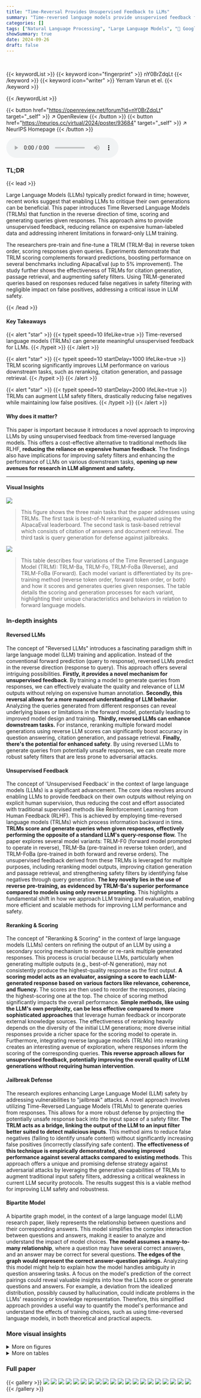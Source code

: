 ```yaml
---
title: "Time-Reversal Provides Unsupervised Feedback to LLMs"
summary: "Time-reversed language models provide unsupervised feedback for improving LLMs, offering a cost-effective alternative to human feedback and enhancing LLM safety."
categories: []
tags: ["Natural Language Processing", "Large Language Models", "🏢 Google DeepMind",]
showSummary: true
date: 2024-09-26
draft: false
---
```


<br>

{{< keywordList >}}
{{< keyword icon="fingerprint" >}} nY0BrZdqLt {{< /keyword >}}
{{< keyword icon="writer" >}} Yerram Varun et el. {{< /keyword >}}
 
{{< /keywordList >}}

{{< button href="https://openreview.net/forum?id=nY0BrZdqLt" target="_self" >}}
↗ OpenReview
{{< /button >}}
{{< button href="https://neurips.cc/virtual/2024/poster/93684" target="_self" >}}
↗ NeurIPS Homepage
{{< /button >}}


<audio controls>
    <source src="https://ai-paper-reviewer.com/nY0BrZdqLt/podcast.wav" type="audio/wav">
    Your browser does not support the audio element.
</audio>


### TL;DR


{{< lead >}}

Large Language Models (LLMs) typically predict forward in time; however, recent works suggest that enabling LLMs to critique their own generations can be beneficial. This paper introduces Time Reversed Language Models (TRLMs) that function in the reverse direction of time, scoring and generating queries given responses.  This approach aims to provide unsupervised feedback, reducing reliance on expensive human-labeled data and addressing inherent limitations in forward-only LLM training. 

The researchers pre-train and fine-tune a TRLM (TRLM-Ba) in reverse token order, scoring responses given queries. Experiments demonstrate that TRLM scoring complements forward predictions, boosting performance on several benchmarks including AlpacaEval (up to 5% improvement). The study further shows the effectiveness of TRLMs for citation generation, passage retrieval, and augmenting safety filters. Using TRLM-generated queries based on responses reduced false negatives in safety filtering with negligible impact on false positives, addressing a critical issue in LLM safety.

{{< /lead >}}


#### Key Takeaways

{{< alert "star" >}}
{{< typeit speed=10 lifeLike=true >}} Time-reversed language models (TRLMs) can generate meaningful unsupervised feedback for LLMs. {{< /typeit >}}
{{< /alert >}}

{{< alert "star" >}}
{{< typeit speed=10 startDelay=1000 lifeLike=true >}} TRLM scoring significantly improves LLM performance on various downstream tasks, such as reranking, citation generation, and passage retrieval. {{< /typeit >}}
{{< /alert >}}

{{< alert "star" >}}
{{< typeit speed=10 startDelay=2000 lifeLike=true >}} TRLMs can augment LLM safety filters, drastically reducing false negatives while maintaining low false positives. {{< /typeit >}}
{{< /alert >}}

#### Why does it matter?
This paper is important because it introduces a novel approach to improving LLMs by using unsupervised feedback from time-reversed language models.  This offers a cost-effective alternative to traditional methods like RLHF, **reducing the reliance on expensive human feedback**.  The findings also have implications for improving safety filters and enhancing the performance of LLMs on various downstream tasks, **opening up new avenues for research in LLM alignment and safety.**

------
#### Visual Insights



![](https://ai-paper-reviewer.com/nY0BrZdqLt/figures_16_1.jpg)

> This figure shows the three main tasks that the paper addresses using TRLMs.  The first task is best-of-N reranking, evaluated using the AlpacaEval leaderboard.  The second task is task-based retrieval which consists of citation of answers and document retrieval. The third task is query generation for defense against jailbreaks.





![](https://ai-paper-reviewer.com/nY0BrZdqLt/tables_3_1.jpg)

> This table describes four variations of the Time Reversed Language Model (TRLM): TRLM-Ba, TRLM-Fo, TRLM-FoBa (Reverse), and TRLM-FoBa (Forward).  Each model variant is differentiated by its pre-training method (reverse token order, forward token order, or both) and how it scores and generates queries given responses. The table details the scoring and generation processes for each variant, highlighting their unique characteristics and behaviors in relation to forward language models.





### In-depth insights


#### Reversed LLMs
The concept of "Reversed LLMs" introduces a fascinating paradigm shift in large language model (LLM) training and application.  Instead of the conventional forward prediction (query to response), reversed LLMs predict in the reverse direction (response to query). This approach offers several intriguing possibilities. **Firstly, it provides a novel mechanism for unsupervised feedback**. By training a model to generate queries from responses, we can effectively evaluate the quality and relevance of LLM outputs without relying on expensive human annotation. **Secondly, this reversal allows for a more nuanced understanding of LLM behavior**.  Analyzing the queries generated from different responses can reveal underlying biases or limitations in the forward model, potentially leading to improved model design and training.  **Thirdly, reversed LLMs can enhance downstream tasks.**  For instance, reranking multiple forward model generations using reverse LLM scores can significantly boost accuracy in question answering, citation generation, and passage retrieval. **Finally, there's the potential for enhanced safety**. By using reversed LLMs to generate queries from potentially unsafe responses, we can create more robust safety filters that are less prone to adversarial attacks.

#### Unsupervised Feedback
The concept of 'Unsupervised Feedback' in the context of large language models (LLMs) is a significant advancement.  The core idea revolves around enabling LLMs to provide feedback on their own outputs without relying on explicit human supervision, thus reducing the cost and effort associated with traditional supervised methods like Reinforcement Learning from Human Feedback (RLHF). This is achieved by employing time-reversed language models (TRLMs) which process information backward in time. **TRLMs score and generate queries when given responses, effectively performing the opposite of a standard LLM's query-response flow.**  The paper explores several model variants: TRLM-F0 (forward model prompted to operate in reverse), TRLM-Ba (pre-trained in reverse token order), and TRLM-FoBa (pre-trained in both forward and reverse orders). The unsupervised feedback derived from these TRLMs is leveraged for multiple purposes, including reranking model outputs, improving citation generation and passage retrieval, and strengthening safety filters by identifying false negatives through query generation.  **The key novelty lies in the use of reverse pre-training, as evidenced by TRLM-Ba's superior performance compared to models using only reverse prompting.** This highlights a fundamental shift in how we approach LLM training and evaluation, enabling more efficient and scalable methods for improving LLM performance and safety.

#### Reranking & Scoring
The concept of "Reranking & Scoring" in the context of large language models (LLMs) centers on refining the output of an LLM by using a secondary scoring mechanism to reorder or re-rank multiple generated responses.  This process is crucial because LLMs, particularly when generating multiple outputs (e.g., best-of-N generation), may not consistently produce the highest-quality response as the first output.  **A scoring model acts as an evaluator, assigning a score to each LLM-generated response based on various factors like relevance, coherence, and fluency.**  The scores are then used to reorder the responses, placing the highest-scoring one at the top. The choice of scoring method significantly impacts the overall performance.  **Simple methods, like using the LLM's own perplexity, can be less effective compared to more sophisticated approaches** that leverage human feedback or incorporate external knowledge sources.  The effectiveness of reranking heavily depends on the diversity of the initial LLM generations;  more diverse initial responses provide a richer space for the scoring model to operate in.  Furthermore, integrating reverse language models (TRLMs) into reranking creates an interesting avenue of exploration, where responses inform the scoring of the corresponding queries.  **This reverse approach allows for unsupervised feedback, potentially improving the overall quality of LLM generations without requiring human intervention**.

#### Jailbreak Defense
The research explores enhancing Large Language Model (LLM) safety by addressing vulnerabilities to "jailbreak" attacks.  A novel approach involves utilizing Time-Reversed Language Models (TRLMs) to generate queries from responses.  This allows for a more robust defense by projecting the potentially unsafe response back into the input space of a safety filter.  **The TRLM acts as a bridge, linking the output of the LLM to an input filter better suited to detect malicious inputs**.  This method aims to reduce false negatives (failing to identify unsafe content) without significantly increasing false positives (incorrectly classifying safe content).  **The effectiveness of this technique is empirically demonstrated, showing improved performance against several attacks compared to existing methods**.  This approach offers a unique and promising defense strategy against adversarial attacks by leveraging the generative capabilities of TRLMs to augment traditional input safety filters, addressing a critical weakness in current LLM security protocols. The results suggest this is a viable method for improving LLM safety and robustness.

#### Bipartite Model
A bipartite graph model, in the context of a large language model (LLM) research paper, likely represents the relationship between questions and their corresponding answers.  This model simplifies the complex interaction between questions and answers, making it easier to analyze and understand the impact of model choices. **The model assumes a many-to-many relationship**, where a question may have several correct answers, and an answer may be correct for several questions.  **The edges of the graph would represent the correct answer-question pairings.** Analyzing this model might help to explain how the model handles ambiguity in question answering tasks. A focus on the model's prediction of the correct pairings could reveal valuable insights into how the LLMs score or generate questions and answers. For example, a deviation from the idealized distribution, possibly caused by hallucination, could indicate problems in the LLMs' reasoning or knowledge representation. Therefore, this simplified approach provides a useful way to quantify the model's performance and understand the effects of training choices, such as using time-reversed language models, in both theoretical and practical aspects.


### More visual insights

<details>
<summary>More on figures
</summary>


![](https://ai-paper-reviewer.com/nY0BrZdqLt/figures_17_1.jpg)

> This figure illustrates the task of citation attribution.  Given a set of highlight sentences (summaries) from an article, the goal is to identify the corresponding sentences in the original article that best support each highlight.  Three search methods are employed: linear search, binary search, and exclusion search. Each method uses the TRLM (Time Reversed Language Model) to score sentences in the article based on their relevance to a given highlight. The best-scoring sentences are selected as the citations.


![](https://ai-paper-reviewer.com/nY0BrZdqLt/figures_18_1.jpg)

> This figure illustrates the document retrieval task.  The goal is to find documents relevant to a given query. The method uses a TRLM model, prompted with a prefix ('Document has an answer to') and the query as a suffix, to achieve semantic retrieval. This approach is expected to perform better than simple embedding-based methods because of the LLM's contextual understanding.


![](https://ai-paper-reviewer.com/nY0BrZdqLt/figures_19_1.jpg)

> This figure visualizes the performance of different models in a jailbreak defense task. It shows the false negative rate (FNR) and false positive rate (FPR) for various models across four different datasets: toxic jailbreak questions (JBB), human-annotated data (HA), hard safe questions (H), and easy safe questions (E). The results demonstrate the effectiveness of the TRLM-Ba (PT) model, which achieves lower FNR while maintaining low FPR across datasets.


</details>




<details>
<summary>More on tables
</summary>


![](https://ai-paper-reviewer.com/nY0BrZdqLt/tables_6_1.jpg)
> This table presents the results of the Alpaca Leaderboard evaluation. It compares the performance of different models, including various TRLM variants and baselines, in a best-of-N reranking task. The models' performance is evaluated based on win rates, using length-controlled win rates to account for the length bias that is otherwise preferred by GPT4-1106-Preview. The table shows that TRLM models, especially TRLM-Ba, outperform the baselines, demonstrating the effectiveness of time-reversed scoring for improving the quality of LLM generations.

![](https://ai-paper-reviewer.com/nY0BrZdqLt/tables_6_2.jpg)
> This table presents the results of citation attribution experiments using different methods and scoring directions on the CNN Daily Mail dataset.  The goal is to identify which sentence(s) in a news article best support a given highlight summary.  The table compares the performance of various models (TRLM-Ba, TRLM-FoBa, TRLM-Fo, Forward Baseline, Backward Baseline) using different search algorithms (Linear Search, Binary Search, Exclusion Search) and evaluation metrics (Gecko cosine similarity, TF-IDF cosine similarity, ROUGE). The results demonstrate the effectiveness of TRLM-based reverse scoring in improving citation attribution accuracy.

![](https://ai-paper-reviewer.com/nY0BrZdqLt/tables_7_1.jpg)
> This table compares the performance of different models on the AlpacaEval Leaderboard, a benchmark for evaluating the quality of language models. The models used are TRLM-Ba, TRLM-Fo, TRLM-FoBa (forward), TRLM-FoBa (backward), One Generation, Self, and Forward Baseline.  The table shows the win rate, a measure of how often the model's response is better than a baseline response, along with standard, length-controlled, and discrete win rates.  The results demonstrate that TRLMs, particularly TRLM-Ba, significantly improve the performance of the base model compared to the conventional forward baseline, highlighting the benefits of scoring in the reverse direction.

![](https://ai-paper-reviewer.com/nY0BrZdqLt/tables_7_2.jpg)
> This table presents the performance of different reranking algorithms on two information retrieval datasets, MS-MARCO and NF-CORPUS.  The algorithms are categorized by inference direction (query to document or document to query) and model type (TRLM variants, Forward Baseline, Backward Baseline).  The results show precision, recall, and NDCG@k metrics for different values of k, demonstrating that TRLM models, especially when using a document-to-query approach, significantly outperform baselines. This highlights the importance of inference direction in these tasks.

![](https://ai-paper-reviewer.com/nY0BrZdqLt/tables_8_1.jpg)
> This table presents the performance of different defense strategies against jailbreak attacks on various datasets. The strategies use different variants of the TRLM model (pre-trained and instruction-tuned), combined with an input toxicity filter. The table shows the False Negative Rate (FNR) and False Positive Rate (FPR) at different thresholds, indicating the effectiveness of the defense strategies in reducing toxic outputs while maintaining a low false positive rate.  The results demonstrate that TRLM-Ba, particularly the instruction-tuned variant, significantly outperforms other methods.

![](https://ai-paper-reviewer.com/nY0BrZdqLt/tables_15_1.jpg)
> This table presents the results of comparing different models' performance on the AlpacaEval Leaderboard.  It contrasts the win rates of various TRLM models (scoring in reverse) against a standard forward baseline and a self-scoring baseline. The table highlights that time-reversed scoring methods, particularly TRLM-Ba, achieve significantly higher win rates, demonstrating the effectiveness of time reversal for unsupervised feedback in LLMs.

![](https://ai-paper-reviewer.com/nY0BrZdqLt/tables_15_2.jpg)
> This table compares the performance of different models on the AlpacaEval leaderboard, a benchmark for evaluating language models.  The models use different scoring and inference methods, including time-reversed language models (TRLM).  The table shows that TRLM models, particularly TRLM-Ba, achieve higher win rates compared to a forward baseline, demonstrating the effectiveness of using time-reversed scoring for reranking responses.

![](https://ai-paper-reviewer.com/nY0BrZdqLt/tables_16_1.jpg)
> This table shows the scoring prompts and conditioning prompts used for different tasks in the experiments.  The prompts are tailored to each task (Best-of-N reranking, citation attribution, and passage retrieval) and to the direction of the language model (forward or backward). This table is essential for understanding how the model is prompted to score the different responses and generate different queries for each task.

![](https://ai-paper-reviewer.com/nY0BrZdqLt/tables_17_1.jpg)
> This table presents the results of the Alpaca Leaderboard evaluation using Mixtral 8x7B model with different reranking methods including TRLM variants, Self and Forward Baselines. The evaluation is performed against a Mixtral 8x22B reference model, and the results are assessed by a GPT4-1106-Preview annotator.  Metrics shown include win rate (LC, Reg, Discrete), standard error, wins, losses and ties.

![](https://ai-paper-reviewer.com/nY0BrZdqLt/tables_17_2.jpg)
> This table presents the results of an AlpacaEval leaderboard experiment using the Mixtral 8x22B language model.  Different reranking methods are compared: TRLM-Ba, TRLM-FoBa (Reverse), TRLM-FoBa (Forward), TRLM-Fo, Forward Baseline, and Self.  The table shows win rates (LC, Reg, Discrete), standard errors, and the counts of wins, losses, and ties for each method.  The goal is to evaluate the effectiveness of different TRLM variants in improving the model's responses compared to a strong baseline.

![](https://ai-paper-reviewer.com/nY0BrZdqLt/tables_18_1.jpg)
> This table presents the results of comparing different models' performance on the AlpacaEval leaderboard. The models are evaluated based on their win rate, a metric representing the percentage of times the model generates a better response than a baseline model. The table showcases the improvement achieved by using Time-Reversed Language Models (TRLMs) for scoring in the reverse direction (Response → Query) compared to the conventional forward scoring (Query → Response). Specifically, it demonstrates that TRLM-Fo (which scores in reverse but uses a forward-trained model) outperforms the forward baseline, and TRLM-Ba (pre-trained in reverse) achieves even higher win rates.

![](https://ai-paper-reviewer.com/nY0BrZdqLt/tables_19_1.jpg)
> This table presents the results of comparing different models' performance on the AlpacaEval leaderboard.  It shows the win rates (standard and length-controlled) achieved by several models, including various TRLM configurations (TRLM-Ba, TRLM-Fo, TRLM-FoBa), a self-scoring baseline, and a forward baseline. The table highlights the improvement in win rates obtained by using TRLMs for scoring in the reverse direction (response->query) compared to conventional forward scoring (query->response).  The length-controlled win rate metric is particularly emphasized, indicating that TRLMs are effective even when accounting for length bias. 

![](https://ai-paper-reviewer.com/nY0BrZdqLt/tables_19_2.jpg)
> This table presents the results of reranking experiments on the AlpacaEval leaderboard. It compares the performance of different models, including TRLM-Ba, TRLM-Fo, TRLM-FoBa (forward and backward), Self, and Forward Baseline, in terms of win rate (standard and length-controlled) when using various scoring methods.  The results show that TRLM-Ba and TRLM-Fo, which score in the reverse direction (response to query), achieve higher win rates compared to the forward baseline, demonstrating the effectiveness of reverse scoring in improving LLM generations.

![](https://ai-paper-reviewer.com/nY0BrZdqLt/tables_21_1.jpg)
> This table compares the performance of different input and output filter combinations on a human-annotated dataset from JailbreakBench.  It shows the agreement rate, false positive rate, and false negative rate for each method. The GPT-3.5 input filter is a baseline, while the GPT-4 input+output filter represents a combined approach.  The numbers reflect the accuracy and error rates of the filter combinations in identifying toxic content.

</details>




### Full paper

{{< gallery >}}
<img src="https://ai-paper-reviewer.com/nY0BrZdqLt/1.png" class="grid-w50 md:grid-w33 xl:grid-w25" />
<img src="https://ai-paper-reviewer.com/nY0BrZdqLt/2.png" class="grid-w50 md:grid-w33 xl:grid-w25" />
<img src="https://ai-paper-reviewer.com/nY0BrZdqLt/3.png" class="grid-w50 md:grid-w33 xl:grid-w25" />
<img src="https://ai-paper-reviewer.com/nY0BrZdqLt/4.png" class="grid-w50 md:grid-w33 xl:grid-w25" />
<img src="https://ai-paper-reviewer.com/nY0BrZdqLt/5.png" class="grid-w50 md:grid-w33 xl:grid-w25" />
<img src="https://ai-paper-reviewer.com/nY0BrZdqLt/6.png" class="grid-w50 md:grid-w33 xl:grid-w25" />
<img src="https://ai-paper-reviewer.com/nY0BrZdqLt/7.png" class="grid-w50 md:grid-w33 xl:grid-w25" />
<img src="https://ai-paper-reviewer.com/nY0BrZdqLt/8.png" class="grid-w50 md:grid-w33 xl:grid-w25" />
<img src="https://ai-paper-reviewer.com/nY0BrZdqLt/9.png" class="grid-w50 md:grid-w33 xl:grid-w25" />
<img src="https://ai-paper-reviewer.com/nY0BrZdqLt/10.png" class="grid-w50 md:grid-w33 xl:grid-w25" />
<img src="https://ai-paper-reviewer.com/nY0BrZdqLt/11.png" class="grid-w50 md:grid-w33 xl:grid-w25" />
<img src="https://ai-paper-reviewer.com/nY0BrZdqLt/12.png" class="grid-w50 md:grid-w33 xl:grid-w25" />
<img src="https://ai-paper-reviewer.com/nY0BrZdqLt/13.png" class="grid-w50 md:grid-w33 xl:grid-w25" />
<img src="https://ai-paper-reviewer.com/nY0BrZdqLt/14.png" class="grid-w50 md:grid-w33 xl:grid-w25" />
<img src="https://ai-paper-reviewer.com/nY0BrZdqLt/15.png" class="grid-w50 md:grid-w33 xl:grid-w25" />
<img src="https://ai-paper-reviewer.com/nY0BrZdqLt/16.png" class="grid-w50 md:grid-w33 xl:grid-w25" />
<img src="https://ai-paper-reviewer.com/nY0BrZdqLt/17.png" class="grid-w50 md:grid-w33 xl:grid-w25" />
<img src="https://ai-paper-reviewer.com/nY0BrZdqLt/18.png" class="grid-w50 md:grid-w33 xl:grid-w25" />
<img src="https://ai-paper-reviewer.com/nY0BrZdqLt/19.png" class="grid-w50 md:grid-w33 xl:grid-w25" />
<img src="https://ai-paper-reviewer.com/nY0BrZdqLt/20.png" class="grid-w50 md:grid-w33 xl:grid-w25" />
{{< /gallery >}}